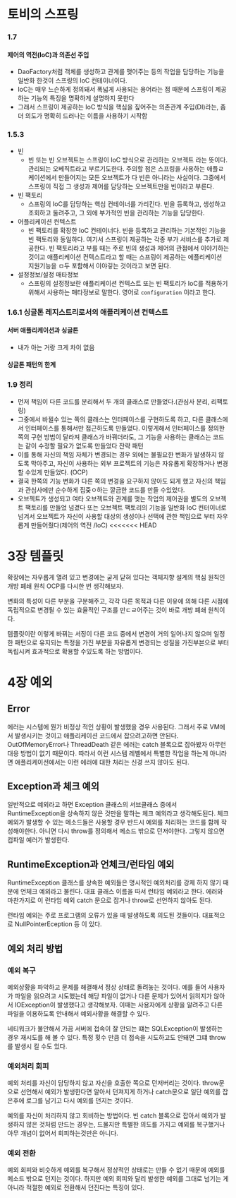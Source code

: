 # 토비의 스프링



### 1.7

#### 제어의 역전(IoC)과 의존선 주입
* DaoFactory처럼 객체를 생성하고 관계를 맺어주는 등의 작업을 담당하는 기능을 일반화 한것이 스프링의 IoC 컨테이너이다.
* IoC는 매우 느슨하게 정의돼서 폭넓게 사용되는 용어라는 점 때문에 스프링이 제공하는 기능의 특징을 명확하게 설명하지 못한다
* 그래서 스프링이 제공하는 IoC 방식을 핵심을 짚어주는 의존관계 주입(DI)라는, 좀더 의도가 명확히 드러나는 이름을 사용하기 시작함

### 1.5.3

* 빈
  - 빈 또는 빈 오브젝트는 스프링이 IoC 방식으로 관리하는 오브젝트 라는 뜻이다. 관리되는 오베직트라고 부르기도한다. 주의할 점은 스프링을 사용하는 애플ㄹ케이션에서 만들어지는 모든 오브젝트가 다 빈은 아니라는 사실이다. 그중에서 스프링이 직접 그 생성과 제어를 담당하는 오브젝트만을 빈이라고 부른다.
* 빈 팩토리
  - 스프링의 IoC를 담당하는 핵심 컨테이너를 가리킨다. 빈을 등록하고, 생성하고 조회하고 둘려주고, 그 외에 부가적인 빈을 관리하는 기능을 담당한다.
* 어플리케이션 컨텍스트
  - 빈 팩토리를 확장한 IoC 컨테이너다. 빈을 등록하고 관리하는 기본적인 기능을 빈 팩토리와 동일하다. 여기서 스프링이 제공하는 각종 부가 서비스를 추가로 제공한다. 빈 팩토리라고 부를 때는 주로 빈의 생성과 제어의 관점에서 이야기하는 것이고 애플리케이션 컨텍스트라고 할 때는 스프링이 제공하는 에플리케이션 지원기능을 ㅁ두 포함해서 이야깋는 것이라고 보면 된다.
* 설정정보/설정 매타정보
  - 스프링의 설정정보란 애플리케이션 컨텍스트 또는 빈 팩토리가 IoC를 적용하기 위해서 사용하는 매타정보로 말한다. 영어로 `configuration` 이라고 한다.

### 1.6.1 싱글톤 레지스트리로서의 애플리케이션 컨텍스트

#### 서버 애플리케이션과 싱글톤
* 내가 아는 거랑 크게 차이 없음

#### 싱글톤 패턴의 한계

### 1.9 정리

* 먼저 책임이 다른 코드를 분리해서 두 개의 클래스로 만들었다.(관심사 분리, 리팩토링)
* 그중에서 바뀔수 있는 쪽의 클래스는 인터페이스를 구현하도록 하고, 다른 클래스에서 인터페이스를 통해서만 접근하도록 만들었다. 이렇게해서 인터페이스를 정의한 쪽의 구현 방법이 달라져 클래스가 바꿔더라도, 그 기능을 사용하는 클래스는 코드는 같이 수정할 필요가 없도록 만들었다 잔략 패턴
* 이를 통해 자신의 책임 자체가 변경되는 경우 외에는 불필요한 변화가 발생하지 않도록 막아주고, 자신이 사용하는 외부 프로젝트의 기능은 자유롭게 확장하거나 변경할 수있게 만들었다. (OCP)
* 결국 한쪽의 기능 변화가 다른 쪽의 변경을 요구하지 않아도 되게 했고 자신의 책임과 관심사에만 순수하게 집줒ㅇ하는 깔금한 코드를 만들 수있었다.
* 오브젝트가 생성되고 여타 오브젝트와 관계를 맺는 작업의 제어권을 별도의 오브젝트 팩토리를 만들었 넘겼다 또는 오브젝트 팩토리의 기능을 일반화 IoC 컨터이너로 넘겨서 오브젝트가 자신이 사용할 대상의 생성이나 선택에 관한 책임으로 부터 자우롭게 만들어줬다(제어의 역전 /IoC)
<<<<<<< HEAD


# 3장 템플릿

확장에는 자우롭게 열려 있고 변경에는 굳게 닫혀 있다는 객체지향 설계의 핵심 원칙인 개방 폐쇄 원칙 OCP를 다시한 번 생각해보자.

변화의 특성이 다른 부분을 구분해주고, 각각 다른 목적과 다른 이유에 의해 다른 시점에 독립적으로 변경될 수 있는 효율적인 구조를 만ㄷㄹ어주는 것이 바로 개방 폐쇄 원칙이다.

템플릿이란 이렇게 바꿔는 서징이 다른 코드 중에서 변경이 거의 일어나지 않으며 일정한 패턴으로 유지되는 특정을 가진 부분을 자유롭게 변경되는 성질을 가진부븐으로 부터 독립시켜 효과적으로 확용할 수있도록 하는 방법이다.

# 4장 예외

## Error
에러는 시스템에 뭔가 비정상 적인 상황이 발생했을 경우 사용된다. 그래서 주로 VM에서 발생시키는 것이고 애플리케이션 코드에서 잡으려고하면 안된다. OutOfMemoryError나 ThreadDeath 같은 에러는 catch 블록으로 잡아봤자 아무런 대응 방법이 없기 때문이다. 따라서 이런 시스템 레벨에서 특별한 작업을 하는게 아니라면 애플리케이션에서는 이런 에러에 대한 처리는 신경 쓰지 않아도 된다.

## Exception과 체크 예외

일반적으로 예외라고 하면 Exception 클래스의 서브클래스 중에서 RuntimeException을 상속하지 않은 것만을 말하는 체크 예외라고 생각해도된다. 체크 예외가 발생할 수 있는 메소드들은 사용할 경우 반드시 예외를 처리하는 코드를 함께 작성해야한다. 아니면 다시 throw를 정의해서 메소드 밖으로 던저야한다. 그렇지 않으면 컴파일 예러가 발생한다.

## RuntimeException과 언체크/런타임 예외
RuntimeException 클래스를 상속한 예외들은 명시적인 예외처리를 강제 하지 않기 때문에 언체크 예외라고 불린다. 대표 클래스 이름을 따서 런타임 예외라고 한다. 에러와 마찬가지로 이 런타임 예외 catch 문으로 잡거나 throw로 선언하지 않아도 된다.

런타임 예외는 주로 프로그램의 오류가 있을 때 발생하도록 의도된 것들이다. 대표적으로 NullPointerEception 등 이 있다.

## 예외 처리 방법

### 예외 복구

예외상황을 파악하고 문제를 해결해서 정상 상태로 돌려놓는 것이다. 예를 들어 사용자가 파일을 읽으려고 시도했는데 해당 파일이 없거나 다른 문제가 있어서 읽히지가 않아서 IOException이 발생했다고 생각해보자. 이때는 사용자에게 상황을 알려주고 다른 파일을 이용하도록 안내해서 예외사황을 해결할 수 있다.

네티워크가 불안해서 가끔 서버에 접속이 잘 안되는 떄는 SQLException이 발생하는 경우 재시도를 해 볼 수 있다. 특정 횟수 만큼 더 접속을 시도하고도 안돼면 그떄 throw를 발생시 킬 수도 있다.

### 예외처리 회피
예외 처리를 자신이 담당하지 않고 자신을 호출한 쪽으로 던저버리는 것이다. throw문으로 선언해서 예외가 발생한다면 알아서 던져지게 하거나 catch문으로 일단 예외를 잡은후에 로그를 남기고 다시 예외를 던지는 것이다.

예외를 자신이 처리하지 않고 회비하는 방법이다. 빈 catch 블록으로 잡아서 예외가 발생하지 않은 것처럼 만드는 경우는, 드물지만 특별한 의도를 가지고 예외를 복구했거나 아무 개념이 없어서 회피하는것만은 아니다.

### 예외 전환
예외 회피와 비슷하게 예외를 복구해서 정상적인 상태로는 만들 수 없기 때문에 예외를 메소드 밖으로 던지는 것이다. 하지만 예외 회피와 달리 발생한 예외를 그대로 넘기는 게 아니라 적절한 예외로 전환해서 던진다는 특징이 있다.
